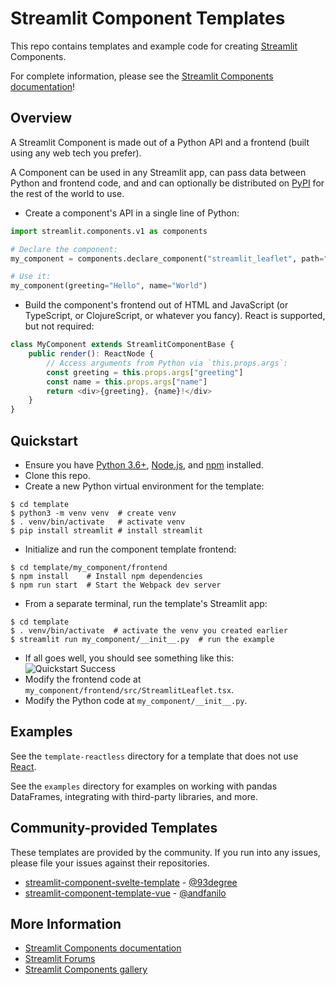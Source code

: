 # Streamlit Component Templates

This repo contains templates and example code for creating [Streamlit](https://streamlit.io) Components.

For complete information, please see the [Streamlit Components documentation](https://docs.streamlit.io/en/latest/streamlit_components.html)!

## Overview

A Streamlit Component is made out of a Python API and a frontend (built using any web tech you prefer). 

A Component can be used in any Streamlit app, can pass data between Python and frontend code, and and can optionally be distributed on [PyPI](https://pypi.org/) for the rest of the world to use.

* Create a component's API in a single line of Python:
```python
import streamlit.components.v1 as components

# Declare the component:
my_component = components.declare_component("streamlit_leaflet", path="frontend/build")

# Use it:
my_component(greeting="Hello", name="World")
```

* Build the component's frontend out of HTML and JavaScript (or TypeScript, or ClojureScript, or whatever you fancy). React is supported, but not required:
```typescript
class MyComponent extends StreamlitComponentBase {
    public render(): ReactNode {
        // Access arguments from Python via `this.props.args`:
        const greeting = this.props.args["greeting"]
        const name = this.props.args["name"]
        return <div>{greeting}, {name}!</div>
    }
}
```

## Quickstart

* Ensure you have [Python 3.6+](https://www.python.org/downloads/), [Node.js](https://nodejs.org), and [npm](https://docs.npmjs.com/downloading-and-installing-node-js-and-npm) installed.
* Clone this repo.
* Create a new Python virtual environment for the template:
```
$ cd template
$ python3 -m venv venv  # create venv
$ . venv/bin/activate   # activate venv
$ pip install streamlit # install streamlit
```
* Initialize and run the component template frontend:
```
$ cd template/my_component/frontend
$ npm install    # Install npm dependencies
$ npm run start  # Start the Webpack dev server
```
* From a separate terminal, run the template's Streamlit app:
```
$ cd template
$ . venv/bin/activate  # activate the venv you created earlier
$ streamlit run my_component/__init__.py  # run the example
```
* If all goes well, you should see something like this:
![Quickstart Success](quickstart.png)
* Modify the frontend code at `my_component/frontend/src/StreamlitLeaflet.tsx`.
* Modify the Python code at `my_component/__init__.py`.

## Examples

See the `template-reactless` directory for a template that does not use [React](https://reactjs.org/).

See the `examples` directory for examples on working with pandas DataFrames, integrating with third-party libraries, and more.

## Community-provided Templates

These templates are provided by the community. If you run into any issues, please file your issues against their repositories.

- [streamlit-component-svelte-template](https://github.com/93degree/streamlit-component-svelte-template) - [@93degree](https://github.com/93degree)
- [streamlit-component-template-vue](https://github.com/andfanilo/streamlit-component-template-vue) - [@andfanilo](https://github.com/andfanilo)

## More Information

* [Streamlit Components documentation](https://docs.streamlit.io/en/stable/streamlit_components.html)
* [Streamlit Forums](https://discuss.streamlit.io/tag/custom-components)
* [Streamlit Components gallery](https://www.streamlit.io/components)
